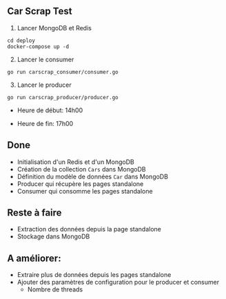 ## Car Scrap Test

1) Lancer MongoDB et Redis
```
cd deploy
docker-compose up -d
```

2) Lancer le consumer
```
go run carscrap_consumer/consumer.go
```

3) Lancer le producer
```
go run carscrap_producer/producer.go
```

- Heure de début: 14h00

- Heure de fin: 17h00

## Done

- Initialisation d'un Redis et d'un MongoDB
- Création de la collection `Cars` dans MongoDB
- Définition du modèle de données `Car` dans MongoDB
- Producer qui récupère les pages standalone
- Consumer qui consomme les pages standalone

## Reste à faire

- Extraction des données depuis la page standalone
- Stockage dans MongoDB

## A améliorer:

- Extraire plus de données depuis les pages standalone
- Ajouter des paramètres de configuration pour le producer et consumer
    - Nombre de threads
